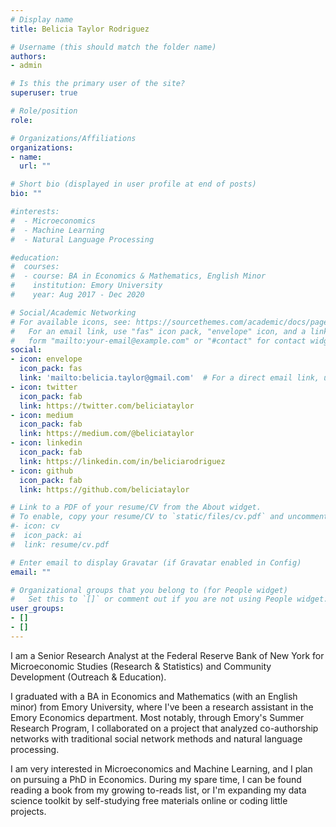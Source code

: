 ```yaml
---
# Display name
title: Belicia Taylor Rodriguez

# Username (this should match the folder name)
authors:
- admin

# Is this the primary user of the site?
superuser: true

# Role/position
role:

# Organizations/Affiliations
organizations:
- name:
  url: ""

# Short bio (displayed in user profile at end of posts)
bio: ""

#interests:
#  - Microeconomics
#  - Machine Learning
#  - Natural Language Processing

#education:
#  courses:
#  - course: BA in Economics & Mathematics, English Minor
#    institution: Emory University
#    year: Aug 2017 - Dec 2020

# Social/Academic Networking
# For available icons, see: https://sourcethemes.com/academic/docs/page-builder/#icons
#   For an email link, use "fas" icon pack, "envelope" icon, and a link in the
#   form "mailto:your-email@example.com" or "#contact" for contact widget.
social:
- icon: envelope
  icon_pack: fas
  link: 'mailto:belicia.taylor@gmail.com'  # For a direct email link, use "mailto:test@example.org".
- icon: twitter
  icon_pack: fab
  link: https://twitter.com/beliciataylor
- icon: medium
  icon_pack: fab
  link: https://medium.com/@beliciataylor
- icon: linkedin
  icon_pack: fab
  link: https://linkedin.com/in/beliciarodriguez
- icon: github
  icon_pack: fab
  link: https://github.com/beliciataylor

# Link to a PDF of your resume/CV from the About widget.
# To enable, copy your resume/CV to `static/files/cv.pdf` and uncomment the lines below.
#- icon: cv
#  icon_pack: ai
#  link: resume/cv.pdf

# Enter email to display Gravatar (if Gravatar enabled in Config)
email: ""

# Organizational groups that you belong to (for People widget)
#   Set this to `[]` or comment out if you are not using People widget.
user_groups:
- []
- []
---
```


I am a Senior Research Analyst at the Federal Reserve Bank of New York for Microeconomic Studies (Research & Statistics) and Community Development (Outreach & Education).

I graduated with a BA in Economics and Mathematics (with an English minor) from Emory University, where I've been a research assistant in the Emory Economics department. Most notably, through Emory's Summer Research Program, I collaborated on a project that analyzed co-authorship networks with traditional social network methods and natural language processing.

I am very interested in Microeconomics and Machine Learning, and I plan on pursuing a PhD in Economics. During my spare time, I can be found reading a book from my growing to-reads list, or I'm expanding my data science toolkit by self-studying free materials online or coding little projects.
